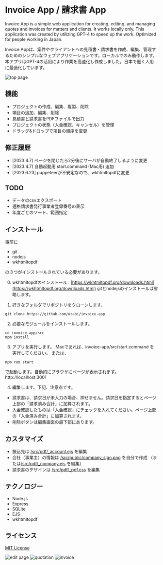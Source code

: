 # Invoice App / 請求書 App

Invoice App is a simple web application for creating, editing, and managing quotes and invoices for matters and clients. It works locally only. This application was created by utilizing GPT-4 to speed up the work. Optimized for people working in Japan.

Invoice Appは、案件やクライアントへの見積書・請求書を作成、編集、管理するためのシンプルなウェブアプリケーションです。ローカルでのみ動作します。本アプリはGPT-4の活用により作業を高速化し作成しました。日本で働く人用に最適化しています。

![top page](images/screenshot1.jpg "top page")

## 機能

- プロジェクトの作成、編集、複製、削除
- 項目の追加、編集、削除
- 見積書と請求書をPDFファイルで出力
- プロジェクトの状態（入金確認、キャンセル）を管理
- ドラッグ&ドロップで項目の順序を変更

## 修正履歴

- [2023.4.7] ページを閉じたら2分後にサーバが自動終了しるように変更
- [2023.4.7] 自動起動用 start.command (Mac用) 追加
- [2023.6.23] puppeteerが不安定なので、wkhtmltopdfに変更

## TODO

- データのcsvエクスポート
- 適格請求書発行事業者登録番号の表示
- 年度ごとのソート、範囲指定

## インストール
事前に
- git
- nodejs
- wkhtmltopdf

の３つがインストールされている必要があります。


0. wkhtmltopdfのインストール :
[https://wkhtmltopdf.org/downloads.html](https://wkhtmltopdf.org/downloads.html)
gitとnodejsのインストールは省略します。

1. 好きなフォルダでリポジトリをクローンします。

```
git clone https://github.com/utabi/invoice-app
```

2. 必要なモジュールをインストールします。

```
cd invoice-app/src
npm install
```

3. アプリを実行します。
Macであれば、invoice-app/src/start.command
を実行してください。
または、
```
npm run start
```
で起動します。自動的にブラウザにページが表示されます。http://localhost:3001

4. 編集します。下記、注意点です。
- 請求書は、請求日が未入力の場合、押せません。請求日を指定するとページ上部の「請求済み合計」に加算されます。
- 入金確認したものは「入金確認」にチェックを入れてください。ページ上部の「入金済み合計」に加算されます。
- 削除ボタンは編集画面の最下部にあります。


## カスタマイズ
- 振込先は [/src/pdf/_account.ejs](/src/pdf/_account.ejs) を編集
- 会社（事業主）の情報は [/src/public/company_sign.png](/src/public/company_sign.png) を自分で作成 
（または[/src/pdf/_company.ejs](/src/pdf/_company.ejs) を編集）
- 請求書のデザインは [/src/pdf/_pdf.css](/src/pdf/_pdf.css) を編集

## テクノロジー

- Node.js
- Express
- SQLite
- EJS
- wkhtmltopdf

## ライセンス

[MIT License](LICENSE)

![edit page](images/screenshot2.png "edit page")
![quotation](images/estimate-sample.jpg "quotation")
![invoice](images/invoice-sample.jpg "invoice")